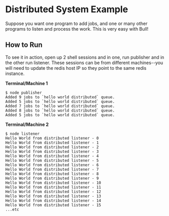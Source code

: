 # Distributed System Example

Suppose you want one program to add jobs, and one or many other programs to listen and process the work. This is very easy with Bull!

## How to Run

To see it in action, open up 2 shell sessions and in one, run publisher and in the other run listener. These sessions can be from different machines--you will need to update the redis host IP so they point to the same redis instance.

**Terminal/Machine 1**

    $ node publisher
    Added 9 jobs to `hello world distributed` queue.
    Added 5 jobs to `hello world distributed` queue.
    Added 7 jobs to `hello world distributed` queue.
    Added 8 jobs to `hello world distributed` queue.
    Added 5 jobs to `hello world distributed` queue.


**Terminal/Machine 2**

    $ node listener
    Hello World from distributed listener - 0
    Hello World from distributed listener - 1
    Hello World from distributed listener - 2
    Hello World from distributed listener - 3
    Hello World from distributed listener - 4
    Hello World from distributed listener - 5
    Hello World from distributed listener - 6
    Hello World from distributed listener - 7
    Hello World from distributed listener - 8
    Hello World from distributed listener - 9
    Hello World from distributed listener - 10
    Hello World from distributed listener - 11
    Hello World from distributed listener - 12
    Hello World from distributed listener - 13
    Hello World from distributed listener - 14
    Hello World from distributed listener - 15
    ...etc
